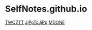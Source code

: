 # SelfNotes.github.io
[TWOZTT](https://toniantong.github.io/SelfNotes.github.io/advenitio-master/public/TWOZTT.html)
[JjPpToJjPp](https://toniantong.github.io/SelfNotes.github.io/advenitio-master/JjPpToJjPp.html)
[MDONE](https://toniantong.github.io/SelfNotes.github.io/advenitio-master/MDONE.html)